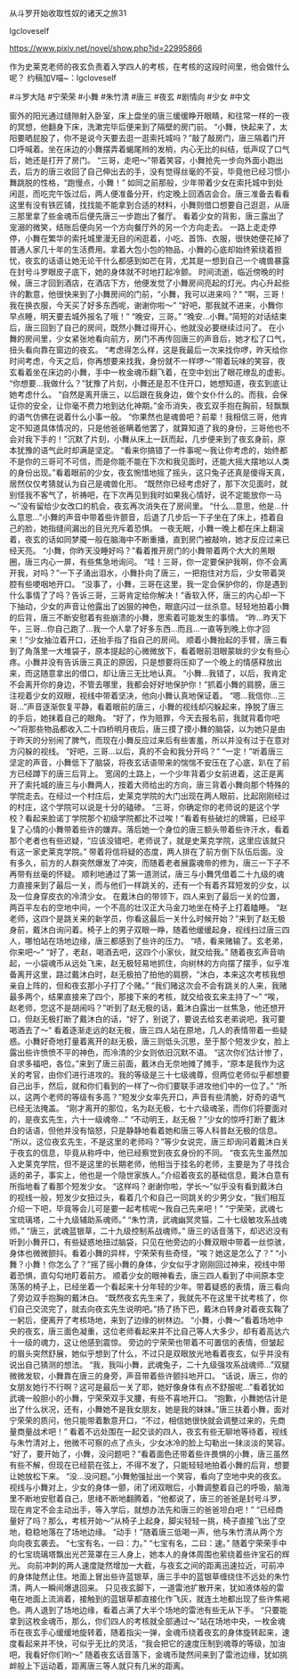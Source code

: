 从斗罗开始收取性奴的诸天之旅31

lgcloveself

https://www.pixiv.net/novel/show.php?id=22995866

作为史莱克老师的夜玄负责着入学四人的考核，在考核的这段时间里，他会做什么呢？
约稿加V喵~：lgcloveself

#斗罗大陆
#宁荣荣
#小舞
#朱竹清
#唐三
#夜玄
#剧情向
#少女
#中文


窗外的阳光通过缝隙射入卧室，床上盘坐的唐三缓缓睁开眼睛，和往常一样的一夜的冥想，他翻身下床，洗漱完毕后便来到了隔壁的房门前。
    “小舞，快起来了，太阳要晒屁股了，你不是说今天要去逛一逛索托城吗？”敲了敲房门，唐三隔着门开口呼喊着。坐在床边的小舞摆弄着蝎尾辫的发梢，内心无比的纠结，低声叹了口气后，她还是打开了房门。
    “三哥，走吧～”带着笑容，小舞抢先一步向外面小跑出去，后方的唐三收回了自己伸出去的手，没有觉得丝毫的不妥，毕竟他已经习惯小舞跳脱的性格，“跑慢点，小舞！”
    如同之前那般，少年带着少女在索托城中到处闲逛，而吃完午饭过后，两人便准备分开，约定晚上回酒店会合。唐三准备去看看这里有没有铁匠铺，找找能不能拿到合适的材料，小舞则借口想要自己逛逛，从唐三那里拿了些金魂币后便先唐三一步跑出了餐厅。
    看着少女的背影，唐三露出了宠溺的微笑，结账后便向另一个方向餐厅外的另一个方向走去。
    一路上走走停停，小舞在繁华的索托城里漫无目的闲逛着，小吃、首饰、衣服，很快她便花掉了普通人家几十年的生活费用。拿着大包小包的物品，小舞的心底却始终萦绕着担忧，夜玄的话语让她无论干什么都感到如芒在背，尤其是一想到自己一个魂兽暴露在封号斗罗眼皮子底下，她的身体就不时地打起冷颤。
    时间流逝，临近傍晚的时候，唐三才回到酒店，在酒店下方，他便发觉了小舞房间亮起的灯光。内心升起些许的歉意，他很快来到了小舞房间的门前，“小舞，我可以进来吗？”
    “啊，三哥！我在换衣服，今天买了好多东西呢，谢谢你啦～”
    “好吧，那我就不进来，小舞你早点睡，明天要去城外报名了哦！”
    “晚安，三哥。”
    “晚安…小舞。”简短的对话结束后，唐三回到了自己的房间，既然小舞过得开心，他就没必要继续过问了。
    在小舞的房间里，少女紧张地看向前方，房门不再传回唐三的声音后，她才松了口气，扭头看向靠在窗边的夜玄。
    “考虑得怎么样，这是我最后一次来找你啰，昨天给你时间考虑，今天之后，你再想要来找我，身份就不一样啰～”带着玩味的笑容，夜玄看着坐在床边的小舞，手中一枚金魂币翻飞着，在空中划出了眼花缭乱的虚影。
    “你想要…我做什么？”犹豫了片刻，小舞还是忍不住开口，她想知道，夜玄到底让她考虑什么。
    “自然是离开唐三，以后跟在我身边，做个女仆什么的。而我，会保证你的安全，让你毫不费力地到达化神期。”金币消失，夜玄双手抱在胸前，轻飘飘的语气仿佛在说着什么小事一般。
    “你果然也是魂兽吧？前辈！我相信三哥，他肯定不知道具体情况的，只是他爸爸瞒着他罢了，就算知道了我的身份，三哥他也不会对我下手的！”沉默了片刻，小舞从床上一跃而起，几步便来到了夜玄身前，原本犹豫的语气此时却满是坚定。
    “看来你搞错了一件事呢～我让你考虑的，始终都不是你的三哥可不可信，而是你能不能在下次和我见面时，还能大摇大摆地以人类的身份出现。”看着眼前的少女，夜玄惋惜地摇了摇头，这只兔子还真是傻得天真，居然仅仅考猜就认为自己是魂兽化形。
    “既然你已经考虑好了，那下次见面时，就别怪我不客气了，祈祷吧，在下次再见到我时如果我心情好，说不定能放你一马～”没有留给少女改口的机会，夜玄再次消失在了房间里。
    “什么…意思，他是…什么意思…”小舞的声音中带着些许颤音，后退了几步后一下子坐在了床上，捂着自己的脸，她指缝间漏出的目光充斥着恐惧。
    一夜无眠，小舞一晚上都在床上翻滚着，夜玄的话如同梦魇一般在脑海中不断重播，直到房门被敲响，她才反应过来已经天亮。
    “小舞，你昨天没睡好吗？”看着推开房门的小舞带着两个大大的黑眼圈，唐三内心一屏，有些焦急地询问。
    “哇！三哥，你一定要保护我啊，你不会离开我，对吗？”一下子涌出泪水，小舞扑向了唐三，一把抱住对方后，少女带着哭腔有些哽咽地开口。
    “没事了，小舞，三哥在这里，我一定会保护你的，你是遇到什么事情了了吗？告诉三哥，三哥肯定给你解决！”香软入怀，唐三的内心却一下下抽动，少女的声音让他露出了凶狠的神色，眼底闪过一丝杀意。轻轻地拍着小舞的后背，唐三不断安慰着有些崩溃的小舞，思索着可能发生的事情。
    “昨…昨天下午，三哥…你自己跑了…我一个人拿了好多东西…而且…一直等到晚上你才回来！”少女抽泣着开口，还抬手指了指自己的房间。
    顺着小舞抬起的手臂，唐三看到了角落里一大堆袋子，原本提起的心微微放下，看着眼前泪眼蒙眬的少女有些心疼。小舞并没有告诉唐三真正的原因，只是想要将压抑了一个晚上的情感释放出来，而这随意拿出的借口，却让唐三无比地认真。
    “小舞…我错了，以后，我肯定不会离开你的身边，不管去哪里，我都会好好地保护你！”抓着小舞的肩膀，唐三注视着少女的双眼，视线中带着坚决，他向小舞认真地保证着。
    “嗯…我信你…三哥…”声音逐渐恢复平静，看着眼前的唐三，小舞的视线却闪躲起来，挣脱了唐三的手后，她抹着自己的眼角。
    “好了，作为赔罪，今天去报名前，我就背着你吧～”将那些物品都收入二十四桥明月夜后，唐三摸了摸小舞的脑袋，以为她只是由于昨天的分别闹了脾气，而现在小舞反应过来后有些害羞，所以并没有过于在意对方闪躲的视线。
    “好吧，三哥…以后，真的不会和我分开吗？”
    “一定！”听着唐三坚定的声音，小舞低下了脑袋，将夜玄话语带来的惴惴不安压在了心底，趴在了前方已经蹲下的唐三后背上。
    宽阔的土路上，一个少年背着少女前进着，这正是离开了索托城的唐三与小舞两人，按着大师给出的方向，唐三背着小舞向那个特殊的学院走去。在经过一个村庄后，史莱克学院的大门出现在两人眼前，比起刚刚经过的村庄，这个学院可以说是十分的磕碜。
    “三哥，你确定你的老师说的是这个学校？看起来脸诺丁学院那个初级学院都比不过唉！”看着有些破烂的牌匾，已经平复了心情的小舞带着些许的嫌弃。落后她一个身位的唐三额头带着些许汗水，看着那个老者也有些迟疑，“应该没错吧，老师说了，就是史莱克学院，这里应该就只有这一家史莱克学院。”
    带着将信将疑的态度，两人排在了前方倒下队伍后面。没有多久，前方的人群突然爆发了冲突，而随着老者展露魂帝的修为，唐三一下子不再带有丝毫的怀疑。
    顺利地通过了第一道测试，唐三与小舞凭借着二十九级的魂力直接来到了最后一关，而与他们一样跳关的，还有一个有着齐耳短发的少女，以及一位身穿皮衣的冷清少女。
    在戴沐白的带领下，四人来到了最后一关的位置，两百平左右的空地中间，一个不高的壮汉正大马金刀地坐在椅子上打着瞌睡。
    “赵老师，这四个是跳关来的新学员，你看这最后一关什么时候开始？”来到了赵无极身前，戴沐白询问着。椅子上的男子双眼一睁，随着他缓缓起身，视线扫过唐三四人，哪怕站在场地边缘，唐三都感到了些许的压力。
    “啧，看来赌输了。玄老弟，你来吧～”
    “好了，老赵，喝酒去吧，这四个小家伙，就交给我。”
    随着夜玄声音响起，一小袋魂币从远处飞来，赵无极轻易地抓住，向树林的方向摆了摆手，似乎准备离开这里，路过戴沐白时，赵无极拍了拍他的肩膀，“沐白，本来这次考核我想亲自上阵的，但和夜玄那小子打了个赌。”
    “我们赌这次会不会有跳关的人来，我赌最多两个，结果直接来了四个，那接下来的考核，就交给夜玄来主持了～”
    “唉，赵老师，您这不是胡闹吗？”听到了赵无极的话，戴沐白露出一丝焦急，他还想开口，但赵无极打断了戴沐白的话，“好了，别说了，要说去给玄老弟说吧，我可要喝酒去了～”
    看着逐渐走远的赵无极，唐三四人站在原地，几人的表情带着一些疑惑。小舞好奇地打量着离开的赵无极，唐三则低头沉思，至于那个短发少女，脸上露出些许愤愤不平的神色，而冷清的少女则依旧沉默不语。
    “这次你们估计惨了，自求多福吧，各位。”来到了唐三前面，戴沐白无奈地摊了摊手，“原本是我作为这关的考官，由你们进行进攻的。我的等级是三十七级魂尊，但两位老师似乎都想要自己出手，然后，就和你们看到的一样了～你们要联手进攻他们中的一位了。”
    “所以，这两个老师的等级有多高？”短发少女率先开口，声音有些清脆，好奇的语气已经无法掩盖。
    “刚才离开的那位，名为赵无极，七十六级魂圣，而你们将要面对的，是夜玄先生，六十一级魂帝…”
    “不动明王，赵无极？”少女的惊呼打断了戴沐白的话语，但他并没有恼怒，只是静静地看着她和唐三等人科普赵无极的信息。
    “所以，这位夜玄先生，不是这里的老师吗？”等少女说完，唐三却询问着戴沐白关于夜玄的信息，毕竟从称呼中，他已经察觉到夜玄身份的不同。
    “夜玄先生虽然加入史莱克学院，但不是这里的长期老师，他相当于挂名的老师，主要是为了寻找合适的弟子，事实上，他也是一个隐世家族人。”介绍着夜玄的基础信息，戴沐白意有所指地看了看那个短发少女。
    “这样吗？谢谢你啦，学长～”似乎没有看到戴沐白的视线一般，短发少女扭过头，看着几个和自己一同跳关的少男少女，“我们相互介绍一下吧，毕竟等会儿可是要一起考核呢～我自己先来吧！”
    “宁荣荣，武魂七宝琉璃塔，二十九级辅助系魂师。”
    “朱竹清，武魂幽冥灵猫，二十七级敏攻系战魂师。”
    “唐三，武魂蓝银草，二十九级控制系战魂师。”
    唐三的话音落下，却迟迟没有听到小舞开口，有些疑惑地扭过脑袋，只见在他旁边的小舞双眼中带着一丝惊骇，身体也微微颤抖。看着小舞的异样，宁荣荣有些奇怪，“唉？她这是怎么了？”
    “小舞？小舞！你怎么了？”摇了摇小舞的身体，少女似乎才刚刚回过神来，视线中带着恐惧，直勾勾地盯着前方。
    顺着少女的眼神看去，唐三四人看到了中间原本空荡荡的椅子上，已经坐着一个看起来十分年轻的少年。带着疑惑的表情，唐三看向了旁边双手抱胸的戴沐白。
    “既然夜玄先生来了，我就先不在这里干扰考核了，你们自己交流完了，就去向夜玄先生说明吧。”扬了扬下巴，戴沐白转身对着夜玄鞠了一躬后，便离开了考核场地，来到了边缘的树林边。
    “小舞，小舞～”看着场地中央的夜玄，唐三面色凝重，这位老师看起来并不比自己等人大多少，却有着高达六十一级的魂力，这让他感到震惊。
    旁边的宁荣荣也带着不可置信的表情，但皱起的眉头突然舒展，她似乎想到了什么，不过只是双眼放光地看着夜玄，似乎并没有说出自己猜测的想法。
    “我，我叫小舞，武魂兔子，二十九级强攻系战魂师…”双腿微微发软，小舞靠在唐三的身旁，声音带着些许颤抖地开口。
    “话说，唐三，你的女朋友她行不行啊？这可是最后一关了耶，她好像身体有点不舒服呢…”看着犹如武魂一般胆小的小舞，宁荣荣双手叉腰，有些不喜地开口。
    “抱歉，小舞她估计是出了什么状况，还有，小舞她不是我女朋友，她是我的妹妹。”唐三扶着小舞，面对宁荣荣的质问，他只能带着歉意开口，“不过，相信她很快就会调整过来的，先商量商量战术吧！”
    看着不远处围在一起交谈的四人，夜玄有些无聊地等待着，视线与朱竹清对上，他微不可察的点了点头，少女冰冷的脸上勾勒出一抹淡淡的笑容。
    “好了，要开始了，小舞，没问题吧？”看着面色还带着些许畏惧的小舞，唐三虽然有些不解，但现在已经箭在弦上，不得不发了，只能轻轻地拍着小舞的后背，想要让她放松下来。
    “没…没问题。”小舞勉强扯出一个笑容，看向了空地中央的夜玄。视线与小舞对上，少女的身体一颤，闭了闭双眼后，小舞调整着自己的呼吸，脑海里不断地安慰着自己，思绪不断地翻腾着，“他都说了，唐三的爸爸是封号斗罗，现在肯定不会主动出手，等入学后，就想办法先和唐三的爸爸坦白吧！”
    “已经商量好了吗？那么，考核开始～”从椅子上起身，脚尖轻轻一挑，椅子直接飞出了空地，稳稳地落在了场地边缘。
    “动手！”随着唐三低喝一声，他与朱竹清从两个方向向夜玄袭去。
    “七宝有名，一曰：力。”
    “七宝有名，二曰：速。”
    随着宁荣荣手中的七宝琉璃塔飘出光芒笼罩在三人身上，她本人的身体周围也萦绕着些许宝石的辉光。
    向前冲刺的两人速度陡然增加一大截，与夜玄之间的距离迅速拉近，可前冲的身体陡然止住。地面上冒出些许蓝银草，唐三手中的蓝银草缠绕住不远处的朱竹清，两人一瞬间爆退回来。
    只见夜玄脚下，一道雷池扩散开来，犹如液体般的雷电在地面上流淌着，接触到的蓝银草都直接化作飞灰，就连土地都出现了些许焦褐色。两人退到了场地边缘，看着占满了大半个场地的雷池有些无从下手。
    “只要能拿到这枚金魂币，那么，你们四人的考核就全部通过～”站在场地中央，一枚金魂币在夜玄手心缓缓地旋转着，随着指尖一弹，金魂币绕着夜玄的身体旋转起来，速度看起来并不快，可似乎无比的灵活，“我会把它的速度压制到魂尊的等级，加油吧，我看好你们哟～”
    随着夜玄话音落下，金魂币陡然间来到了雷池边缘，犹如挑衅般上下运动着，距离唐三等人就只有几米的距离。
